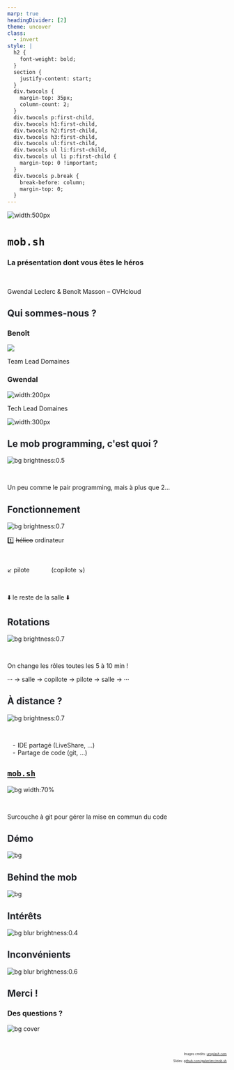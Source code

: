 ```yaml
---
marp: true
headingDivider: [2]
theme: uncover
class:
  - invert
style: |
  h2 {
    font-weight: bold;
  }
  section {
    justify-content: start;
  }
  div.twocols {
    margin-top: 35px;
    column-count: 2;
  }
  div.twocols p:first-child,
  div.twocols h1:first-child,
  div.twocols h2:first-child,
  div.twocols h3:first-child,
  div.twocols ul:first-child,
  div.twocols ul li:first-child,
  div.twocols ul li p:first-child {
    margin-top: 0 !important;
  }
  div.twocols p.break {
    break-before: column;
    margin-top: 0;
  }
---
```


<!-- markdownlint-disable MD001 MD026 MD033 MD045 -->

<!-- Compile to HTML with `marp -w -s --html true .` -->

<!-- https://marpit.marp.app/markdown -->
<!-- https://mob.sh/ -->

<style scoped>
  section {
    justify-content: center;
  }
</style>

![width:500px](./images/logo%20mobsh.svg)

# `mob.sh`

### La présentation dont vous êtes le héros

&nbsp;

Gwendal Leclerc & Benoît Masson – OVHcloud

## Qui sommes-nous ?

<div class="twocols">

### Benoît

![](./images/benoit.jpg)

Team Lead Domaines

<p class="break"></p>

### Gwendal

![width:200px](./images/gwendal.png)

Tech Lead Domaines

</div>

![width:300px](./images/logo%20ovhcloud.png)

## Le mob programming, c'est quoi ?

![bg brightness:0.5](./images/group.jpg)

&nbsp;
&nbsp;
&nbsp;
&nbsp;
&nbsp;
&nbsp;
&nbsp;

Un peu comme le pair programming, mais à plus que 2…

## Fonctionnement

![bg brightness:0.7](./images/helicopter.jpg)

1️⃣ ~~hélico~~ ordinateur

&nbsp;

↙️ pilote &emsp;&emsp;&emsp; (copilote ↘️)

&nbsp;
&nbsp;
&nbsp;

⬇️ le reste de la salle ⬇️

## Rotations

![bg brightness:0.7](./images/hourglass.jpg)

&nbsp;
&nbsp;
&nbsp;
&nbsp;
&nbsp;
&nbsp;

On change les rôles toutes les 5 à 10 min !

··· → salle → copilote → pilote → salle → ···

## À distance ?

![bg brightness:0.7](./images/earth.jpg)

&nbsp;
&nbsp;
&nbsp;

- IDE partagé (LiveShare, …)
- Partage de code (git, …)

## [`mob.sh`](https://mob.sh)

![bg width:70%](https://mob.sh/logo.svg)

&nbsp;
&nbsp;
&nbsp;
&nbsp;
&nbsp;
&nbsp;
&nbsp;

Surcouche à git pour gérer la mise en commun du code

## Démo

<style scoped>
h2 {
  color: #202228;
}
</style>

![bg](./images/laptop.jpg)

## Behind the mob

<style scoped>
  section {
    justify-content: center;
  }
</style>

![bg](./images/cogs.jpg)

## Intérêts

<style scoped>
ul {
  margin: 0;
  list-style: '+ ';
}
</style>

![bg blur brightness:0.4](./images/stars.jpg)

## Inconvénients

<style scoped>
ul {
  margin: 0;
  list-style: '- ';
}
</style>

![bg blur brightness:0.6](./images/broken%20plate.jpg)

## Merci !

### Des questions ?

![bg cover](./images/question.jpg)

&nbsp;
&nbsp;
&nbsp;
&nbsp;
&nbsp;
&nbsp;

<div style="font-size:50%; text-align:right;">

Images credits: [unsplash.com](https://unsplash.com)

Slides: [github.com/gwleclerc/mob.sh](https://github.com/gwleclerc/mob.sh/)

</div>

